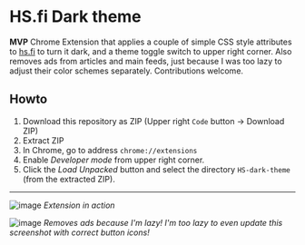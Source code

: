 # HS.fi Dark theme

**MVP** Chrome Extension that applies a couple of simple CSS style attributes to [hs.fi](https://hs.fi) to turn it dark, and a theme toggle switch to upper right corner. Also removes ads from articles and main feeds, just because I was too lazy to adjust their color schemes separately. Contributions welcome.

## Howto

1. Download this repository as ZIP (Upper right `Code` button -> Download ZIP)
2. Extract ZIP
3. In Chrome, go to address `chrome://extensions`
4. Enable _Developer mode_ from upper right corner.
5. Click the _Load Unpacked_ button and select the directory `HS-dark-theme` (from the extracted ZIP).

---

![image](https://user-images.githubusercontent.com/50331907/149751656-7bc021ea-9831-4a66-ac87-1be3d6a73904.png)
_Extension in action_

![image](https://user-images.githubusercontent.com/50331907/149748644-3bc8de89-ee9a-4593-b3d9-27d6f05987a2.png)
_Removes ads because I'm lazy! I'm too lazy to even update this screenshot with correct button icons!_

